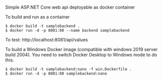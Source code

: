 Simple ASP.NET Core web api deployable as docker container

To build and run as a container
```
$ docker build -t samplebackend .
$ docker run -d -p 8081:80 --name backend samplebackend
```

To test: http://localhost:8081/api/values


To build a Windows Docker image (compatible with windows 2019 server build 2004). You need to switch Docker Desktop to Windows mode to do this.
```
$ docker build -t samplebackend:nano -f win.Dockerfile .
$ docker run -d -p 8081:80 samplebackend:nano
```